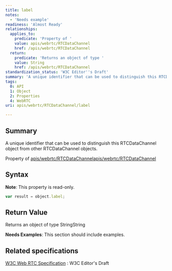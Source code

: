 ```yaml
---
title: label
notes:
  - 'Needs example'
readiness: 'Almost Ready'
relationships:
  applies_to:
    predicate: 'Property of '
    value: apis/webrtc/RTCDataChannel
    href: /apis/webrtc/RTCDataChannel
  return:
    predicate: 'Returns an object of type '
    value: String
    href: /apis/webrtc/RTCDataChannel
standardization_status: 'W3C Editor''s Draft'
summary: 'A unique identifier that can be used to distinguish this RTCDataChannel object from other RTCDataChannel objects.'
tags:
  0: API
  1: Object
  2: Properties
  4: WebRTC
uri: apis/webrtc/RTCDataChannel/label

---
```

## <span>Summary</span>

A unique identifier that can be used to distinguish this RTCDataChannel object from other RTCDataChannel objects.

Property of [apis/webrtc/RTCDataChannel](/apis/webrtc/RTCDataChannel)[apis/webrtc/RTCDataChannel](/apis/webrtc/RTCDataChannel)

## <span>Syntax</span>

**Note**: This property is read-only.

``` js
var result = object.label;
```

## <span>Return Value</span>

Returns an object of type StringString

**Needs Examples**: This section should include examples.

## <span>Related specifications</span>

[W3C Web RTC Specification](http://dev.w3.org/2011/webrtc/editor/webrtc.html)
:   W3C Editor's Draft
